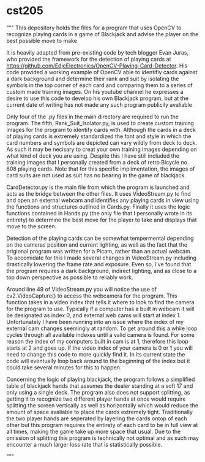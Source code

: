 # cst205
"""
This depository holds the files for a program that uses OpenCV to recognize playing cards in a game of Blackjack and
advise the player on the best possible move to make

It is heavily adapted from pre-existing code by tech blogger Evan Juras, who provided the framework for the detection of playing cards
at https://github.com/EdjeElectronics/OpenCV-Playing-Card-Detector. His code provided a working example of OpenCV able to identifiy cards
against a dark background and determine their rank and suit by isolating the symbols in the top corner of each card and comparing them
to a series of custom made training images. On his youtube channel he expresses a desire to use this code to develop his own Blackjack
program, but at the current date of writing has not made any such program publicily avaliable

Only four of the .py files in the main directory are required to run the program. The fifth, Rank_Suit_Isolator.py, is used to create
custom training images for the program to identify cards with. Although the cards in a deck of playing cards is extremely standardized
the font and style in which the card numbers and symbols are depicted can vary wildly from deck to deck. As such it may be necisary 
to creat your own training images depending on what kind of deck you are using. Despite this I have still included the training images
that I personally created from a deck of retro Bicycle no. 808 playing cards. Note that for this specific implimentation, the 
images of card suits are not used as suit has no bearing in the game of blackjack. 

CardDetector.py is the main file from which the program is launched and acts as the bridge between the other files. It uses 
VideoStream.py to find and open an external webcam and identifies any playing cards in view using the functions and structures outlined
in Cards.py. Finally it uses the logic functions contained in Hands.py (the only file that I personally wrote in its entirety) to determine
the best move for the player to take and displays that move to the screen.

Detection of the playing cards can be somewhat tempermental depending on the cameras position and current lighting, as well as the fact
that the origional program was written for a Picam, rather than an actual webcam. To accomidate for this I made several changes in
VideoStream.py including drastically lowering the frame rate and exposure. Even so, I've found that the program requires a dark background,
indirect lighting, and as close to a top down perspective as possible to reliably work.

Around line 49 of VideoStream.py you will notice the use of cv2.VideoCapture() to access the webcamera for the program. This function
takes in a video index that tells it where to look to find the camera for the program to use. Typically if a computer has a built in 
webcam it will be designated as index 0, and external web cams will start at index 1. Unfortunately I have been running into an issue
where the index of my external cam changes seemingly at random. To get around this a while loop cycles through all available indexes until a valid camera is found. For some reason the index of my computers built in cam is at 1, therefore this loop starts at 2 and goes up. If the video index of your camera is 0 or 1 you will need to change this code to more quickly find it. In its current state the code
will eventually loop back around to the beginning of the index but it could take several minutes for this to happen.

Concerning the logic of playing blackjack, the program follows a simplified table of blackjack hands that assumes the dealer standing at
a soft 17 and only using a single deck. The program also does not support splitting, as getting it to recognize two different player 
hands at once would require splitting the screen vertically as well as horizontally which would reduce the amount of space avaliable
to place the cards extremely tight. Traditionally the two player hands are seperated by layering the cards ontop of each other but 
this program requires the entirety of each card to be in full view at all times, making the game take up more space that usual. Due to
the omission of splitting this program is technically not optimal and as such may encounter a much larger loss rate that is statistically
possible.

"""
